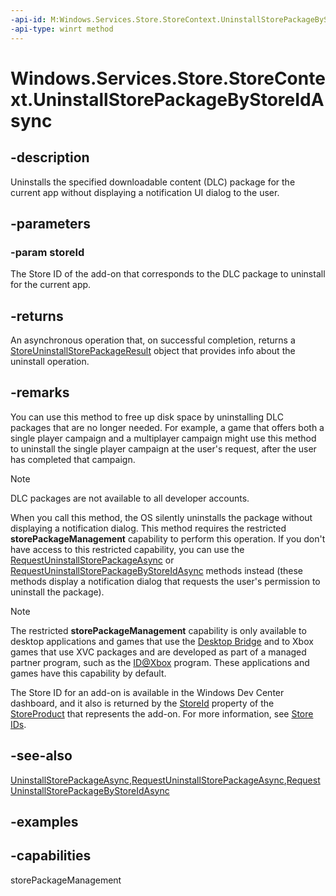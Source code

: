```yaml
---
-api-id: M:Windows.Services.Store.StoreContext.UninstallStorePackageByStoreIdAsync(System.String)
-api-type: winrt method
---
```


<!-- Method syntax.
public IAsyncOperation<StoreUninstallStorePackageResult> StoreContext.UninstallStorePackageByStoreIdAsync(String storeId)
-->

# Windows.Services.Store.StoreContext.UninstallStorePackageByStoreIdAsync

## -description
Uninstalls the specified downloadable content (DLC) package for the current app without displaying a notification UI dialog to the user.

## -parameters
### -param storeId
The Store ID of the add-on that corresponds to the DLC package to uninstall for the current app.

## -returns
An asynchronous operation that, on successful completion, returns a [StoreUninstallStorePackageResult](storeuninstallstorepackageresult.md) object that provides info about the uninstall operation.

## -remarks
You can use this method to free up disk space by uninstalling DLC packages that are no longer needed. For example, a game that offers both a single player campaign and a multiplayer campaign might use this method to uninstall the single player campaign at the user's request, after the user has completed that campaign.

> [!NOTE]
> DLC packages are not available to all developer accounts.

When you call this method, the OS silently uninstalls the package without displaying a notification dialog. This method requires the restricted **storePackageManagement** capability to perform this operation. If you don't have access to this restricted capability, you can use the [RequestUninstallStorePackageAsync](storecontext_requestuninstallstorepackageasync_1329597038.md) or [RequestUninstallStorePackageByStoreIdAsync](storecontext_requestuninstallstorepackagebystoreidasync_1267943069.md) methods instead (these methods display a notification dialog that requests the user's permission to uninstall the package).

> [!NOTE]
> The restricted **storePackageManagement** capability is only available to desktop applications and games that use the [Desktop Bridge](https://developer.microsoft.com/windows/bridges/desktop) and to Xbox games that use XVC packages and are developed as part of a managed partner program, such as the [ID@Xbox](https://www.xbox.com/developers/id) program. These applications and games have this capability by default.

The Store ID for an add-on is available in the Windows Dev Center dashboard, and it also is returned by the [StoreId](storeproduct_storeid.md) property of the [StoreProduct](storeproduct.md) that represents the add-on. For more information, see [Store IDs](https://docs.microsoft.com/windows/uwp/monetize/in-app-purchases-and-trials#store-ids).

## -see-also
[UninstallStorePackageAsync](storecontext_uninstallstorepackageasync_597217492.md),[RequestUninstallStorePackageAsync](storecontext_requestuninstallstorepackageasync_1329597038.md),[RequestUninstallStorePackageByStoreIdAsync](storecontext_requestuninstallstorepackagebystoreidasync_1267943069.md)

## -examples

## -capabilities
storePackageManagement
